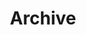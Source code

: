---
title: "Archive"
type: post
omit_header_text: true
menu: main
summary: This page contains an archive of all posts.
---